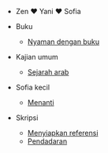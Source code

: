 - Zen ❤️ Yani ❤️ Sofia

- Buku
  - [Nyaman dengan buku](/buku/nyaman-dengan-buku)
- Kajian umum
  - [Sejarah arab](/kajian-umum/sejarah-arab)
- Sofia kecil
  - [Menanti](/sofia-kecil/menanti "Menanti sang buah hati")
- Skripsi
  - [Menyiapkan referensi](/skripsi/referensi)
  - [Pendadaran](/skripsi/pendadaran)